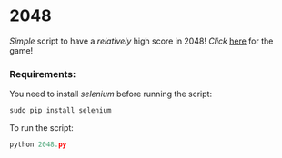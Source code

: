 # 2048
_Simple_ script to have a _relatively_ high score in 2048!
_Click_ [here][gm] for the game!

### Requirements:  
You need to install _selenium_ before running the script:  
```python  
sudo pip install selenium  
```  
To run the script:  
```python  
python 2048.py  
```


[gm]:https://gabrielecirulli.github.io/2048/
